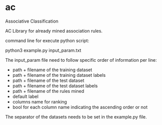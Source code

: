 # ac
Associative Classification

AC Library for already mined association rules.

command line for execute python script:

python3 example.py input_param.txt

The input_param file need to follow specific order of information per line:

 - path + filename of the training dataset
 - path + filename of the training dataset labels
 - path + filename of the test dataset
 - path + filename of the test dataset labels
 - path + filename of the rules mined
 - default label
 - columns name for ranking
 - bool for each column name indicating the ascending order or not

The separator of the datasets needs to be set in the example.py file.
